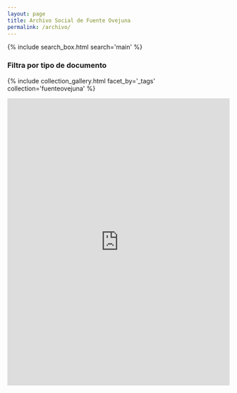 ```yaml
---
layout: page
title: Archivo Social de Fuente Ovejuna
permalink: /archivo/
---
```


{% include search_box.html search='main' %}

### Filtra por tipo de documento
{% include collection_gallery.html facet_by='_tags' collection='fuenteovejuna' %}

<!--## Por tipo de objeto
### Ediciones
{% include collection_gallery.html facet_by='_tags' only='Edición' collection='fuenteovejuna' %}
### Representaciones
{% include collection_gallery.html facet_by='_tags' only='Representación' collection='fuenteovejuna' %}
### Copias
{% include collection_gallery.html facet_by='_tags' only='Copia' collection='fuenteovejuna' %}
### Recursos didácticos
{% include collection_gallery.html facet_by='_tags' only='Recurso didáctico' collection='fuenteovejuna' %}-->

<iframe src='https://cdn.knightlab.com/libs/timeline3/latest/embed/index.html?source=1jjTyDDROB_Fnd9_q3W8ZOkG4SFXkxKAFhKTr6a2HUNc&font=Default&lang=en&initial_zoom=2&height=650&https://github.com/dxvidmr/pruebas-fo/blob/main/assets/timelinejs.css' width='100%' height='650' webkitallowfullscreen mozallowfullscreen allowfullscreen frameborder='0'></iframe>